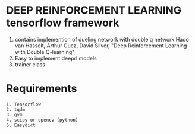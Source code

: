 # DEEP REINFORCEMENT LEARNING tensorflow framework
        
1. contains implemention of dueling network with double q network 
   Hado van Hasselt, Arthur Guez, David Silver, "Deep Reinforcement Learning with Double Q-learning"
2. Easy to implement deeprl models
3. trainer class


 
# Requirements
    1. Tensorflow
    2. tqdm
    3. gym
    4. scipy or opencv (python)  
    5. Easydict
